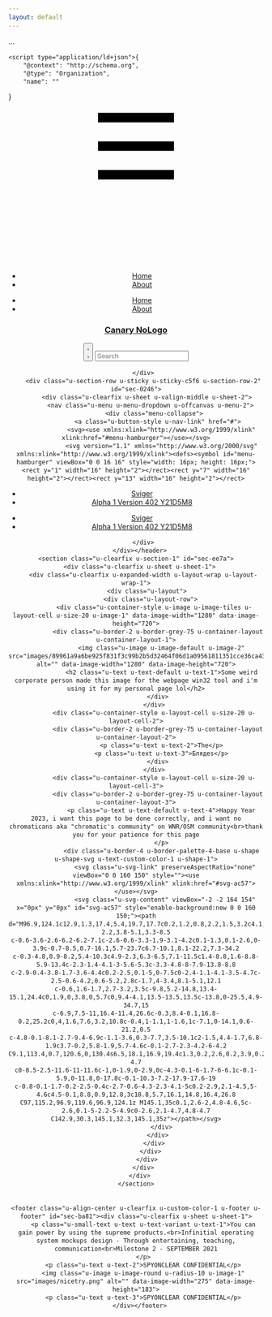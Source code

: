 ```yaml
---
layout: default
---
```


...
<!DOCTYPE html>
<html style="font-size: 16px;">
  <head>
    <meta name="viewport" content="width=device-width, initial-scale=1.0">
    <meta charset="utf-8">
    <meta name="keywords" content="look at that">
    <meta name="description" content="">
    <meta name="page_type" content="np-template-header-footer-from-plugin">
    <title>Home</title>
    <link rel="stylesheet" href="nicepage.css" media="screen">
<link rel="stylesheet" href="Home.css" media="screen">
    <script class="u-script" type="text/javascript" src="jquery.js" defer=""></script>
    <script class="u-script" type="text/javascript" src="nicepage.js" defer=""></script>
    <meta name="generator" content="Nicepage 3.21.3, nicepage.com">
    <link id="u-theme-google-font" rel="stylesheet" href="https://fonts.googleapis.com/css?family=Roboto:100,100i,300,300i,400,400i,500,500i,700,700i,900,900i|Open+Sans:300,300i,400,400i,600,600i,700,700i,800,800i">
    
    
    <script type="application/ld+json">{
		"@context": "http://schema.org",
		"@type": "Organization",
		"name": ""
}</script>
    <meta name="theme-color" content="#478ac9">
    <meta property="og:title" content="Home">
    <meta property="og:type" content="website">
  </head>
  <body data-home-page="Home.html" data-home-page-title="Home" class="u-body"><header class=" u-clearfix u-header u-section-row-container" id="sec-38c2"><div class="u-section-rows">
        <div class="u-clearfix u-section-row u-sticky u-sticky-c2eb u-section-row-1" data-animation-name="" data-animation-duration="0" data-animation-delay="0" data-animation-direction="" id="sec-0159">
          <div class="u-clearfix u-sheet u-valign-middle u-sheet-1">
            <nav class="u-menu u-menu-dropdown u-offcanvas u-menu-1">
              <div class="menu-collapse" style="font-size: 1rem; letter-spacing: 0px;">
                <a class="u-button-style u-custom-left-right-menu-spacing u-custom-padding-bottom u-custom-top-bottom-menu-spacing u-nav-link u-text-active-palette-1-base u-text-hover-palette-2-base" href="#">
                  <svg><use xmlns:xlink="http://www.w3.org/1999/xlink" xlink:href="#menu-hamburger"></use></svg>
                  <svg version="1.1" xmlns="http://www.w3.org/2000/svg" xmlns:xlink="http://www.w3.org/1999/xlink"><defs><symbol id="menu-hamburger" viewBox="0 0 16 16" style="width: 16px; height: 16px;"><rect y="1" width="16" height="2"></rect><rect y="7" width="16" height="2"></rect><rect y="13" width="16" height="2"></rect>
</symbol>
</defs></svg>
                </a>
              </div>
              <div class="u-custom-menu u-nav-container">
                <ul class="u-nav u-unstyled u-nav-1"><li class="u-nav-item"><a class="u-button-style u-nav-link u-text-active-palette-1-base u-text-hover-palette-2-base" href="Home.html" style="padding: 10px 20px;">Home</a>
</li><li class="u-nav-item"><a class="u-button-style u-nav-link u-text-active-palette-1-base u-text-hover-palette-2-base" href="About.html" style="padding: 10px 20px;">About</a>
</li></ul>
              </div>
              <div class="u-custom-menu u-nav-container-collapse">
                <div class="u-black u-container-style u-inner-container-layout u-opacity u-opacity-95 u-sidenav">
                  <div class="u-sidenav-overflow">
                    <div class="u-menu-close"></div>
                    <ul class="u-align-center u-nav u-popupmenu-items u-unstyled u-nav-2"><li class="u-nav-item"><a class="u-button-style u-nav-link" href="Home.html" style="padding: 10px 20px;">Home</a>
</li><li class="u-nav-item"><a class="u-button-style u-nav-link" href="About.html" style="padding: 10px 20px;">About</a>
</li></ul>
                  </div>
                </div>
                <div class="u-black u-menu-overlay u-opacity u-opacity-70"></div>
              </div>
            </nav>
            <h3 class="u-headline u-text u-text-1">
              <a href="/">Canary NoLogo</a>
            </h3>
            <form action="#" method="get" class="u-border-1 u-border-grey-30 u-radius-25 u-search u-search-left u-white u-search-1">
              <button class="u-search-button" type="submit">
                <span class="u-search-icon u-spacing-10">
                  <svg class="u-svg-link" preserveAspectRatio="xMidYMin slice" viewBox="0 0 56.966 56.966"><use xmlns:xlink="http://www.w3.org/1999/xlink" xlink:href="#svg-7662"></use></svg>
                  <svg xmlns="http://www.w3.org/2000/svg" xmlns:xlink="http://www.w3.org/1999/xlink" version="1.1" id="svg-7662" x="0px" y="0px" viewBox="0 0 56.966 56.966" style="enable-background:new 0 0 56.966 56.966;" xml:space="preserve" class="u-svg-content"><path d="M55.146,51.887L41.588,37.786c3.486-4.144,5.396-9.358,5.396-14.786c0-12.682-10.318-23-23-23s-23,10.318-23,23  s10.318,23,23,23c4.761,0,9.298-1.436,13.177-4.162l13.661,14.208c0.571,0.593,1.339,0.92,2.162,0.92  c0.779,0,1.518-0.297,2.079-0.837C56.255,54.982,56.293,53.08,55.146,51.887z M23.984,6c9.374,0,17,7.626,17,17s-7.626,17-17,17  s-17-7.626-17-17S14.61,6,23.984,6z"></path></svg>
                </span>
              </button>
              <input class="u-search-input u-search-input-1" type="search" name="search" value="" placeholder="Search">
            </form>
          </div>
          
          
          
          
          
        </div>
        <div class="u-section-row u-sticky u-sticky-c5f6 u-section-row-2" id="sec-0246">
          <div class="u-clearfix u-sheet u-valign-middle u-sheet-2">
            <nav class="u-menu u-menu-dropdown u-offcanvas u-menu-2">
              <div class="menu-collapse">
                <a class="u-button-style u-nav-link" href="#">
                  <svg><use xmlns:xlink="http://www.w3.org/1999/xlink" xlink:href="#menu-hamburger"></use></svg>
                  <svg version="1.1" xmlns="http://www.w3.org/2000/svg" xmlns:xlink="http://www.w3.org/1999/xlink"><defs><symbol id="menu-hamburger" viewBox="0 0 16 16" style="width: 16px; height: 16px;"><rect y="1" width="16" height="2"></rect><rect y="7" width="16" height="2"></rect><rect y="13" width="16" height="2"></rect>
</symbol>
</defs></svg>
                </a>
              </div>
              <div class="u-custom-menu u-nav-container">
                <ul class="u-nav u-unstyled"><li class="u-nav-item"><a class="u-button-style u-nav-link" href="Sviger.html">Sviger</a>
</li><li class="u-nav-item"><a class="u-button-style u-nav-link" href="Alpha.html">Alpha 1 Version 402 Y21D5M8</a>
</li></ul>
              </div>
              <div class="u-custom-menu u-nav-container-collapse">
                <div class="u-black u-container-style u-inner-container-layout u-opacity u-opacity-95 u-sidenav">
                  <div class="u-sidenav-overflow">
                    <div class="u-menu-close"></div>
                    <ul class="u-align-center u-nav u-popupmenu-items u-unstyled u-nav-4"><li class="u-nav-item"><a class="u-button-style u-nav-link" href="Sviger.html">Sviger</a>
</li><li class="u-nav-item"><a class="u-button-style u-nav-link" href="Alpha.html">Alpha 1 Version 402 Y21D5M8</a>
</li></ul>
                  </div>
                </div>
                <div class="u-black u-menu-overlay u-opacity u-opacity-70"></div>
              </div>
            </nav>
          </div>
          
          
          
          
          
        </div>
      </div></header>
    <section class="u-clearfix u-section-1" id="sec-ee7a">
      <div class="u-clearfix u-sheet u-sheet-1">
        <div class="u-clearfix u-expanded-width u-layout-wrap u-layout-wrap-1">
          <div class="u-layout">
            <div class="u-layout-row">
              <div class="u-container-style u-image u-image-tiles u-layout-cell u-size-20 u-image-1" data-image-width="1280" data-image-height="720">
                <div class="u-border-2 u-border-grey-75 u-container-layout u-container-layout-1">
                  <img class="u-image u-image-default u-image-2" src="images/89961a9a6be925f831f3c99b2b5d32464f06d1a09561811351cce36ca43a90654782a546ac07c7d84b04046cf87d22b978518abb238c04e0d6994c_1280.jpg" alt="" data-image-width="1280" data-image-height="720">
                  <h2 class="u-text u-text-default u-text-1">Some weird corporate person made this image for the webpage win32 tool and i'm using it for my personal page lol</h2>
                </div>
              </div>
              <div class="u-container-style u-layout-cell u-size-20 u-layout-cell-2">
                <div class="u-border-2 u-border-grey-75 u-container-layout u-container-layout-2">
                  <p class="u-text u-text-2">The</p>
                  <p class="u-text u-text-3">Блядes</p>
                </div>
              </div>
              <div class="u-container-style u-layout-cell u-size-20 u-layout-cell-3">
                <div class="u-border-2 u-border-grey-75 u-container-layout u-container-layout-3">
                  <p class="u-text u-text-default u-text-4">Happy Year 2023, i want this page to be done correctly, and i want no chromaticans aka "chromatic's community" on WNR/OSM community<br>thank you for your patience for this page
                  </p>
                  <div class="u-border-4 u-border-palette-4-base u-shape u-shape-svg u-text-custom-color-1 u-shape-1">
                    <svg class="u-svg-link" preserveAspectRatio="none" viewBox="0 0 160 150" style=""><use xmlns:xlink="http://www.w3.org/1999/xlink" xlink:href="#svg-ac57"></use></svg>
                    <svg class="u-svg-content" viewBox="-2 -2 164 154" x="0px" y="0px" id="svg-ac57" style="enable-background:new 0 0 160 150;"><path d="M96.9,124.1c12.9,1.3,17.4,5.4,19.7,17.7c0.2,1.2,0.8,2.2,1.5,3.2c4.1,5.3,16.4,6.8,21.7,2.6c2.8-2.2,3.8-5.1,3.3-8.5
	c-0.6-3.6-2.6-6.2-6.2-7.1c-2.6-0.6-3.3-1.9-3.1-4.2c0.1-1.3,0.1-2.6,0-3.9c-0.7-8.5,0.7-16.1,5.7-23.7c6.7-10.1,8.1-22.2,7.3-34.2
	c-0.3-4.8,0.9-8.2,5.4-10.3c4.9-2.3,6.3-6.5,7.1-11.5c1.4-8.8,1.6-8.8-5.9-13.4c-2.3-1.4-4.1-3-5.6-5.3c-3.3-4.8-8-7.9-13.8-8.8
	c-2.9-0.4-3.8-1.7-3.6-4.4c0.2-2.5,0.1-5,0-7.5c0-2.4-1.1-4.1-3.5-4.7c-2.5-0.6-4.2,0.6-5.2,2.8c-1.7,4-3.4,8.1-5.1,12.1
	c-0.6,1.6-1.7,2.7-3.2,3.5c-9.8,5.2-14.8,13.4-15.1,24.4c0,1.9,0,3.8,0,5.7c0,9.4-4.1,13.5-13.5,13.5c-13.8,0-25.5,4.9-34.7,15
	c-6.9,7.5-11,16.4-11.4,26.6c-0.3,8.4-0.1,16.8-0.2,25.2c0,4,1.6,7.6,3.2,10.8c-0.4,1-1.1,1-1.6,1c-7.1,0-14.1,0.6-21.2,0.5
	c-4.8-0.1-8.1-2.7-9.4-6.9c-1.1-3.6,0.3-7.7,3.5-10.1c2-1.5,4.4-1.7,6.8-1.9c3.7-0.2,5.8-1.9,5.7-4.6c-0.1-2.7-2.3-4.2-6-4.2
	C9.1,113.4,0.7,120.6,0,130.4s6.5,18.1,16.9,19.4c1.3,0.2,2.6,0.2,3.9,0.2c27,0,54.1,0,81,0c4.7,0,4.7,0,4.7-4.7
	c0-8.5-2.5-11.6-11-11.6c-1,0-1.9,0-2.9,0c-4.3-0.1-6-1.7-6-6.1c-0.1-5.9,0-11.8,0-17.8c-0.1-10.3-7.2-17.9-17.6-19
	c-0.8-0.1-1.7-0.2-2.5-0.4c-2.7-0.6-4.3-2.3-4.1-5c0.2-2.9,2.1-4.5,5-4.6c4.5-0.1,8.8,0.9,12.8,3c10.8,5.7,16.1,14.8,16.4,26.8
	C97,115.2,96.9,119.6,96.9,124.1z M145.1,35c0.1,2.6-2,4.8-4.6,5c-2.6,0.1-5-2.2-5-4.9c0-2.6,2.1-4.7,4.8-4.7
	C142.9,30.3,145.1,32.3,145.1,35z"></path></svg>
                  </div>
                </div>
              </div>
            </div>
          </div>
        </div>
      </div>
    </section>
    
    
    <footer class="u-align-center u-clearfix u-custom-color-1 u-footer u-footer" id="sec-ba81"><div class="u-clearfix u-sheet u-sheet-1">
        <p class="u-small-text u-text u-text-variant u-text-1">You can gain power by using the supreme products.<br>Infinitial operating system mockups design - Through entertaining, teaching, communication<br>Milestone 2 - SEPTEMBER 2021
        </p>
        <p class="u-text u-text-2">SPYONCLEAR CONFIDENTIAL</p>
        <img class="u-image u-image-round u-radius-10 u-image-1" src="images/nicetry.png" alt="" data-image-width="275" data-image-height="183">
        <p class="u-text u-text-3">SPYONCLEAR CONFIDENTIAL</p>
      </div></footer>
  </body>
</html>
